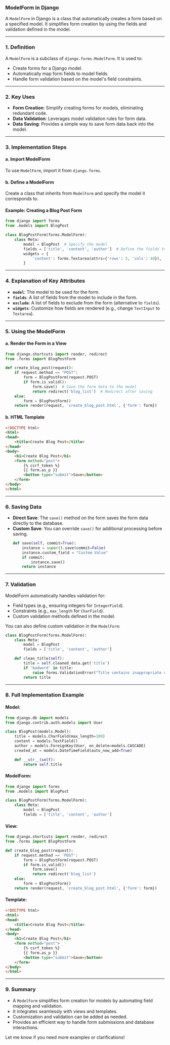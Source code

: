 ### **ModelForm in Django**

A `ModelForm` in Django is a class that automatically creates a form based on a specified model. It simplifies form creation by using the fields and validation defined in the model. 

---

### **1. Definition**
A `ModelForm` is a subclass of `django.forms.ModelForm`. It is used to:
- Create forms for a Django model.
- Automatically map form fields to model fields.
- Handle form validation based on the model's field constraints.

---

### **2. Key Uses**
- **Form Creation**: Simplify creating forms for models, eliminating redundant code.
- **Data Validation**: Leverages model validation rules for form data.
- **Data Saving**: Provides a simple way to save form data back into the model.

---

### **3. Implementation Steps**

#### **a. Import ModelForm**
To use `ModelForm`, import it from `django.forms`.

#### **b. Define a ModelForm**
Create a class that inherits from `ModelForm` and specify the model it corresponds to.

#### **Example: Creating a Blog Post Form**
```python
from django import forms
from .models import BlogPost

class BlogPostForm(forms.ModelForm):
    class Meta:
        model = BlogPost  # Specify the model
        fields = ['title', 'content', 'author']  # Define the fields to include in the form
        widgets = {
            'content': forms.Textarea(attrs={'rows': 5, 'cols': 40}),  # Customizing widgets
        }
```

---

### **4. Explanation of Key Attributes**

- **`model`**: The model to be used for the form.
- **`fields`**: A list of fields from the model to include in the form.
- **`exclude`**: A list of fields to exclude from the form (alternative to `fields`).
- **`widgets`**: Customize how fields are rendered (e.g., change `TextInput` to `Textarea`).

---

### **5. Using the ModelForm**

#### **a. Render the Form in a View**
```python
from django.shortcuts import render, redirect
from .forms import BlogPostForm

def create_blog_post(request):
    if request.method == "POST":
        form = BlogPostForm(request.POST)
        if form.is_valid():
            form.save()  # Save the form data to the model
            return redirect('blog_list')  # Redirect after saving
    else:
        form = BlogPostForm()
    return render(request, 'create_blog_post.html', {'form': form})
```

#### **b. HTML Template**
```html
<!DOCTYPE html>
<html>
<head>
    <title>Create Blog Post</title>
</head>
<body>
    <h1>Create Blog Post</h1>
    <form method="post">
        {% csrf_token %}
        {{ form.as_p }}
        <button type="submit">Save</button>
    </form>
</body>
</html>
```

---

### **6. Saving Data**

- **Direct Save**: The `save()` method on the form saves the form data directly to the database.
- **Custom Save**: You can override `save()` for additional processing before saving.
  ```python
  def save(self, commit=True):
      instance = super().save(commit=False)
      instance.custom_field = "Custom Value"
      if commit:
          instance.save()
      return instance
  ```

---

### **7. Validation**

ModelForm automatically handles validation for:
- Field types (e.g., ensuring integers for `IntegerField`).
- Constraints (e.g., `max_length` for `CharField`).
- Custom validation methods defined in the model.

You can also define custom validation in the `ModelForm`:
```python
class BlogPostForm(forms.ModelForm):
    class Meta:
        model = BlogPost
        fields = ['title', 'content', 'author']

    def clean_title(self):
        title = self.cleaned_data.get('title')
        if 'badword' in title:
            raise forms.ValidationError("Title contains inappropriate content.")
        return title
```

---

### **8. Full Implementation Example**

#### **Model:**
```python
from django.db import models
from django.contrib.auth.models import User

class BlogPost(models.Model):
    title = models.CharField(max_length=100)
    content = models.TextField()
    author = models.ForeignKey(User, on_delete=models.CASCADE)
    created_at = models.DateTimeField(auto_now_add=True)

    def __str__(self):
        return self.title
```

#### **ModelForm:**
```python
from django import forms
from .models import BlogPost

class BlogPostForm(forms.ModelForm):
    class Meta:
        model = BlogPost
        fields = ['title', 'content', 'author']
```

#### **View:**
```python
from django.shortcuts import render, redirect
from .forms import BlogPostForm

def create_blog_post(request):
    if request.method == 'POST':
        form = BlogPostForm(request.POST)
        if form.is_valid():
            form.save()
            return redirect('blog_list')
    else:
        form = BlogPostForm()
    return render(request, 'create_blog_post.html', {'form': form})
```

#### **Template:**
```html
<!DOCTYPE html>
<html>
<head>
    <title>Create Blog Post</title>
</head>
<body>
    <h1>Create Blog Post</h1>
    <form method="post">
        {% csrf_token %}
        {{ form.as_p }}
        <button type="submit">Save</button>
    </form>
</body>
</html>
```

---

### **9. Summary**
- A `ModelForm` simplifies form creation for models by automating field mapping and validation.
- It integrates seamlessly with views and templates.
- Customization and validation can be added as needed.
- Provides an efficient way to handle form submissions and database interactions.

Let me know if you need more examples or clarifications!